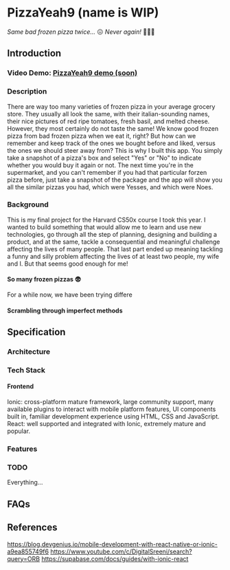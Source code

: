 # PizzaYeah9 (name is WIP)

*Same bad frozen pizza twice...* 😖
*Never again!* 🥶🍕🙌

## Introduction

### Video Demo: [PizzaYeah9 demo (soon)](https://)

### Description

There are way too many varieties of frozen pizza in your average grocery store. They usually all look the same, with their italian-sounding names, their nice pictures of red ripe tomatoes, fresh basil, and melted cheese.
However, they most certainly do not taste the same! We know good frozen pizza from bad frozen pizza when we eat it, right?
But how can we remember and keep track of the ones we bought before and liked, versus the ones we should steer away from?
This is why I built this app.
You simply take a snapshot of a pizza's box and select "Yes" or "No" to indicate whether you would buy it again or not.
The next time you're in the supermarket, and you can't remember if you had that particular forzen pizza before, just take a snapshot of the package and the app will show you all the similar pizzas you had, which were Yesses, and which were Noes.

### Background

This is my final project for the Harvard CS50x course I took this year. I wanted to build something that would allow me to learn and use new technologies, go through all the step of planning, designing and building a product, and at the same, tackle a consequential and meaningful challenge affecting the lives of many people.
That last part ended up meaning tackling a funny and silly problem affecting the lives of at least two people, my wife and I. But that seems good enough for me!

#### So many frozen pizzas 😨

For a while now, we have been trying differe

#### Scrambling through imperfect methods

## Specification


### Architecture

### Tech Stack

#### Frontend

Ionic: cross-platform mature framework, large community support, many available plugins to interact with mobile platform features, UI components built in, familiar development experience using HTML, CSS and JavaScript.
React: well supported and integrated with Ionic, extremely mature and popular.

### Features

### TODO

Everything...



## FAQs

## References
https://blog.devgenius.io/mobile-development-with-react-native-or-ionic-a9ea855749f6
https://www.youtube.com/c/DigitalSreeni/search?query=ORB
https://supabase.com/docs/guides/with-ionic-react


